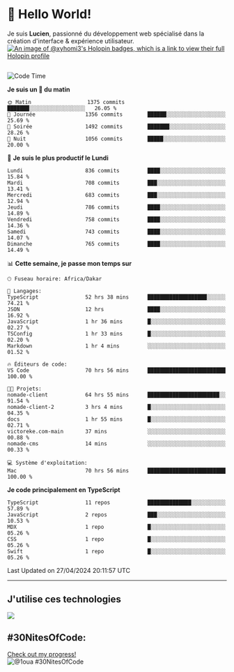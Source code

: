# 👋 Hello World!

Je suis **Lucien**, passionné du développement web spécialisé dans la création d'interface & expérience utilisateur.
[![An image of @xyhomi3's Holopin badges, which is a link to view their full Holopin profile](https://holopin.me/xyhomi3)](https://holopin.io/@xyhomi3)

##

<!--START_SECTION:waka-->
![Code Time](http://img.shields.io/badge/Code%20Time-1%2C072%20hrs%2019%20mins-blue)

**Je suis un 🐤 du matin** 

```text
🌞 Matin                  1375 commits        ███████░░░░░░░░░░░░░░░░░░   26.05 % 
🌆 Journée                1356 commits        ██████░░░░░░░░░░░░░░░░░░░   25.69 % 
🌃 Soirée                 1492 commits        ███████░░░░░░░░░░░░░░░░░░   28.26 % 
🌙 Nuit                   1056 commits        █████░░░░░░░░░░░░░░░░░░░░   20.00 % 
```
📅 **Je suis le plus productif le Lundi** 

```text
Lundi                    836 commits         ████░░░░░░░░░░░░░░░░░░░░░   15.84 % 
Mardi                    708 commits         ███░░░░░░░░░░░░░░░░░░░░░░   13.41 % 
Mercredi                 683 commits         ███░░░░░░░░░░░░░░░░░░░░░░   12.94 % 
Jeudi                    786 commits         ████░░░░░░░░░░░░░░░░░░░░░   14.89 % 
Vendredi                 758 commits         ████░░░░░░░░░░░░░░░░░░░░░   14.36 % 
Samedi                   743 commits         ████░░░░░░░░░░░░░░░░░░░░░   14.07 % 
Dimanche                 765 commits         ████░░░░░░░░░░░░░░░░░░░░░   14.49 % 
```


📊 **Cette semaine, je passe mon temps sur** 

```text
🕑︎ Fuseau horaire: Africa/Dakar

💬 Langages: 
TypeScript               52 hrs 38 mins      ███████████████████░░░░░░   74.21 % 
JSON                     12 hrs              ████░░░░░░░░░░░░░░░░░░░░░   16.92 % 
JavaScript               1 hr 36 mins        █░░░░░░░░░░░░░░░░░░░░░░░░   02.27 % 
TSConfig                 1 hr 33 mins        █░░░░░░░░░░░░░░░░░░░░░░░░   02.20 % 
Markdown                 1 hr 4 mins         ░░░░░░░░░░░░░░░░░░░░░░░░░   01.52 % 

🔥 Éditeurs de code: 
VS Code                  70 hrs 56 mins      █████████████████████████   100.00 % 

🐱‍💻 Projets: 
nomade-client            64 hrs 55 mins      ███████████████████████░░   91.54 % 
nomade-client-2          3 hrs 4 mins        █░░░░░░░░░░░░░░░░░░░░░░░░   04.35 % 
docs                     1 hr 55 mins        █░░░░░░░░░░░░░░░░░░░░░░░░   02.71 % 
victoreke.com-main       37 mins             ░░░░░░░░░░░░░░░░░░░░░░░░░   00.88 % 
nomade-cms               14 mins             ░░░░░░░░░░░░░░░░░░░░░░░░░   00.33 % 

💻 Système d'exploitation: 
Mac                      70 hrs 56 mins      █████████████████████████   100.00 % 
```

**Je code principalement en TypeScript** 

```text
TypeScript               11 repos            ██████████████░░░░░░░░░░░   57.89 % 
JavaScript               2 repos             ███░░░░░░░░░░░░░░░░░░░░░░   10.53 % 
MDX                      1 repo              █░░░░░░░░░░░░░░░░░░░░░░░░   05.26 % 
CSS                      1 repo              █░░░░░░░░░░░░░░░░░░░░░░░░   05.26 % 
Swift                    1 repo              █░░░░░░░░░░░░░░░░░░░░░░░░   05.26 % 
```




 Last Updated on 27/04/2024 20:11:57 UTC
<!--END_SECTION:waka-->
---

## J'utilise ces technologies

<p align="left">
  <a href="https://skillicons.dev">
    <img src="https://skillicons.dev/icons?i=ts,js,md,scss,tailwind,react,redux,docker,express,astro,vite,nextjs,vercel,figma,ableton" />
  </a>
</p>

## #30NitesOfCode:
  [Check out my progress!](https://www.codedex.io/@1oua/30-nites-of-code)  
  ![@1oua #30NitesOfCode](https://www.codedex.io/api/petStatus?user=1oua)
